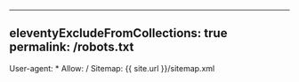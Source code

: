 --------
eleventyExcludeFromCollections: true
permalink: /robots.txt
--------
User-agent: *
Allow: /
Sitemap: {{ site.url }}/sitemap.xml
